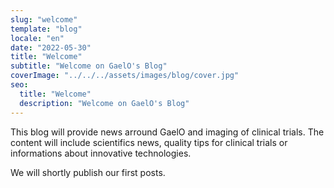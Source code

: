 ```yaml
---
slug: "welcome"
template: "blog"
locale: "en"
date: "2022-05-30"
title: "Welcome"
subtitle: "Welcome on GaelO's Blog"
coverImage: "../../../assets/images/blog/cover.jpg"
seo:
  title: "Welcome"
  description: "Welcome on GaelO's Blog"
---
```


<p>
This blog will provide news arround GaelO and imaging of clinical trials.
The content will include scientifics news, quality tips for clinical trials or informations about innovative technologies.
</p>
<p>
We will shortly publish our first posts.
</p>
